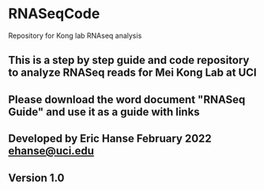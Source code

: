# RNASeqCode
Repository for Kong lab RNAseq analysis
## This is a step by step guide and code repository to analyze RNASeq reads for Mei Kong Lab at UCI
## Please download the word document "RNASeq Guide" and use it as a guide with links
## Developed by Eric Hanse February 2022 ehanse@uci.edu
## Version 1.0
##
##

